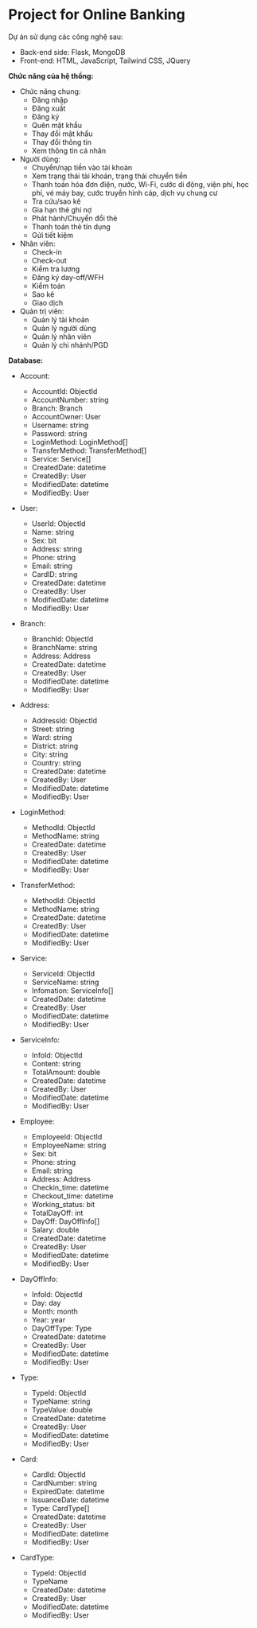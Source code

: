 # Project for Online Banking
Dự án sử dụng các công nghệ sau:
- Back-end side: Flask, MongoDB
- Front-end: HTML, JavaScript, Tailwind CSS, JQuery

<b>Chức năng của hệ thống:</b>
- Chức năng chung:
	+ Đăng nhập
	+ Đăng xuất
	+ Đăng ký
	+ Quên mật khẩu
	+ Thay đổi mật khẩu
	+ Thay đổi thông tin
	+ Xem thông tin cá nhân
- Người dùng:
	+ Chuyển/nạp tiền vào tài khoản
	+ Xem trạng thái tài khoản, trạng thái chuyển tiền
	+ Thanh toán hóa đơn điện, nước, Wi-Fi, cước di động, viện phí, học phí, vé máy bay, cước truyền hình cáp, dịch vụ chung cư
	+ Tra cứu/sao kê
	+ Gia hạn thẻ ghi nợ
	+ Phát hành/Chuyển đổi thẻ
	+ Thanh toán thẻ tín dụng
	+ Gửi tiết kiệm
- Nhân viên:
	+ Check-in
	+ Check-out
	+ Kiểm tra lương
	+ Đăng ký day-off/WFH
	+ Kiểm toán
	+ Sao kê
	+ Giao dịch
- Quản trị viên:
	+ Quản lý tài khoản
	+ Quản lý người dùng
	+ Quản lý nhân viên
	+ Quản lý chi nhánh/PGD

<b>Database:</b>
- Account:
	+ AccountId: ObjectId
	+ AccountNumber: string
	+ Branch: Branch
	+ AccountOwner: User
	+ Username: string
	+ Password: string
	+ LoginMethod: LoginMethod[]
	+ TransferMethod: TransferMethod[]
	+ Service: Service[]
	+ CreatedDate: datetime
	+ CreatedBy: User
	+ ModifiedDate: datetime
	+ ModifiedBy: User
	
- User:
	+ UserId: ObjectId
	+ Name: string
	+ Sex: bit
	+ Address: string
	+ Phone: string
	+ Email: string
	+ CardID: string
	+ CreatedDate: datetime
	+ CreatedBy: User
	+ ModifiedDate: datetime
	+ ModifiedBy: User

- Branch:
	+ BranchId: ObjectId
	+ BranchName: string
	+ Address: Address
	+ CreatedDate: datetime
	+ CreatedBy: User
	+ ModifiedDate: datetime
	+ ModifiedBy: User
	
- Address:
	+ AddressId: ObjectId
	+ Street: string
	+ Ward: string
	+ District: string
	+ City: string
	+ Country: string
	+ CreatedDate: datetime
	+ CreatedBy: User
	+ ModifiedDate: datetime
	+ ModifiedBy: User
	
- LoginMethod:
	+ MethodId: ObjectId
	+ MethodName: string
	+ CreatedDate: datetime
	+ CreatedBy: User
	+ ModifiedDate: datetime
	+ ModifiedBy: User
	
- TransferMethod:
	+ MethodId: ObjectId
	+ MethodName: string
	+ CreatedDate: datetime
	+ CreatedBy: User
	+ ModifiedDate: datetime
	+ ModifiedBy: User
	
- Service:
	+ ServiceId: ObjectId
	+ ServiceName: string
	+ Infomation: ServiceInfo[]
	+ CreatedDate: datetime
	+ CreatedBy: User
	+ ModifiedDate: datetime
	+ ModifiedBy: User
	
- ServiceInfo:
	+ InfoId: ObjectId
	+ Content: string
	+ TotalAmount: double
	+ CreatedDate: datetime
	+ CreatedBy: User
	+ ModifiedDate: datetime
	+ ModifiedBy: User

- Employee:
	+ EmployeeId: ObjectId
	+ EmployeeName: string
	+ Sex: bit
	+ Phone: string
	+ Email: string
	+ Address: Address
	+ Checkin_time: datetime
	+ Checkout_time: datetime
	+ Working_status: bit
	+ TotalDayOff: int
	+ DayOff: DayOffInfo[]
	+ Salary: double
	+ CreatedDate: datetime
	+ CreatedBy: User
	+ ModifiedDate: datetime
	+ ModifiedBy: User
	
- DayOffInfo:
	+ InfoId: ObjectId
	+ Day: day
	+ Month: month
	+ Year: year
	+ DayOffType: Type
	+ CreatedDate: datetime
	+ CreatedBy: User
	+ ModifiedDate: datetime
	+ ModifiedBy: User
	
- Type:
	+ TypeId: ObjectId
	+ TypeName: string
	+ TypeValue: double
	+ CreatedDate: datetime
	+ CreatedBy: User
	+ ModifiedDate: datetime
	+ ModifiedBy: User
	
- Card:
	+ CardId: ObjectId
	+ CardNumber: string
	+ ExpiredDate: datetime
	+ IssuanceDate: datetime
	+ Type: CardType[]
	+ CreatedDate: datetime
	+ CreatedBy: User
	+ ModifiedDate: datetime
	+ ModifiedBy: User

- CardType:
	+ TypeId: ObjectId
	+ TypeName
	+ CreatedDate: datetime
	+ CreatedBy: User
	+ ModifiedDate: datetime
	+ ModifiedBy: User
